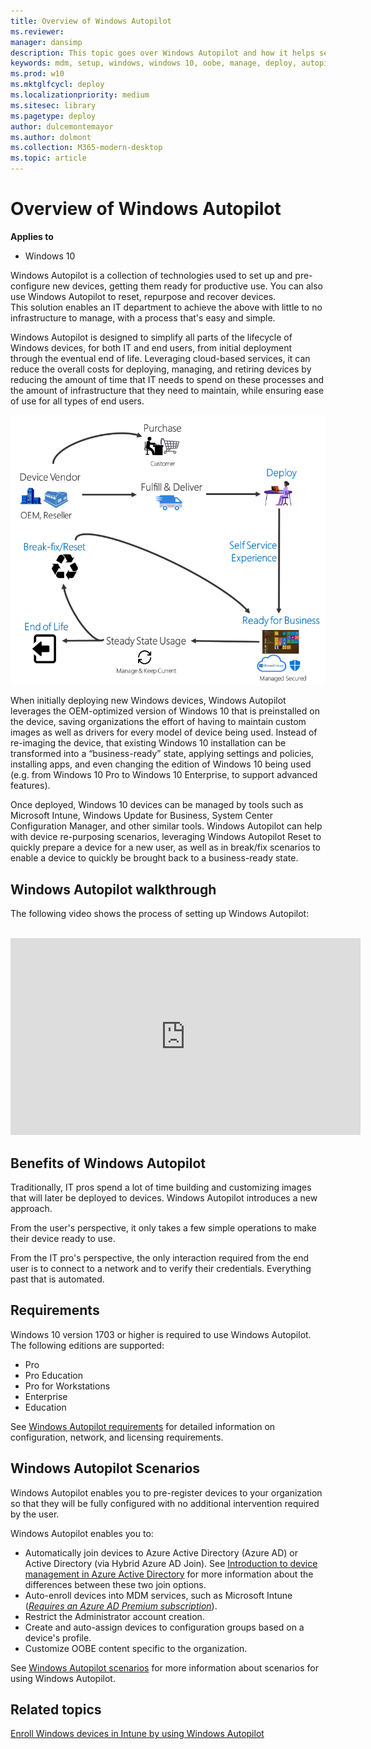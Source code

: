```yaml
---
title: Overview of Windows Autopilot
ms.reviewer: 
manager: dansimp
description: This topic goes over Windows Autopilot and how it helps setup OOBE Windows 10 devices.
keywords: mdm, setup, windows, windows 10, oobe, manage, deploy, autopilot, ztd, zero-touch, msfb, intune
ms.prod: w10
ms.mktglfcycl: deploy
ms.localizationpriority: medium
ms.sitesec: library
ms.pagetype: deploy
author: dulcemontemayor
ms.author: dolmont
ms.collection: M365-modern-desktop
ms.topic: article
---
```



# Overview of Windows Autopilot

**Applies to**

-   Windows 10

Windows Autopilot is a collection of technologies used to set up and pre-configure new devices, getting them ready for productive use. You can also use Windows Autopilot to reset, repurpose and recover devices.</br>
This solution enables an IT department to achieve the above with little to no infrastructure to manage, with a process that's easy and simple.

Windows Autopilot is designed to simplify all parts of the lifecycle of Windows devices, for both IT and end users, from initial deployment through the eventual end of life. Leveraging cloud-based services, it can reduce the overall costs for deploying, managing, and retiring devices by reducing the amount of time that IT needs to spend on these processes and the amount of infrastructure that they need to maintain, while ensuring ease of use for all types of end users.

<img src="images/image1.png">

When initially deploying new Windows devices, Windows Autopilot leverages the OEM-optimized version of Windows 10 that is preinstalled on the device, saving organizations the effort of having to maintain custom images as well as drivers for every model of device being used. Instead of re-imaging the device, that existing Windows 10 installation can be transformed into a “business-ready” state, applying settings and policies, installing apps, and even changing the edition of Windows 10 being used (e.g. from Windows 10 Pro to Windows 10 Enterprise, to support advanced features).

Once deployed, Windows 10 devices can be managed by tools such as Microsoft Intune, Windows Update for Business, System Center Configuration Manager, and other similar tools. Windows Autopilot can help with device re-purposing scenarios, leveraging Windows Autopilot Reset to quickly prepare a device for a new user, as well as in break/fix scenarios to enable a device to quickly be brought back to a business-ready state.

## Windows Autopilot walkthrough

The following video shows the process of setting up Windows Autopilot:

</br>

<iframe width="560" height="315" src="https://www.youtube.com/embed/4K4hC5NchbE" frameborder="0" allow="accelerometer; autoplay; encrypted-media; gyroscope; picture-in-picture" allowfullscreen></iframe>

## Benefits of Windows Autopilot

Traditionally, IT pros spend a lot of time building and customizing images that will later be deployed to devices. Windows Autopilot introduces a new approach.

From the user's perspective, it only takes a few simple operations to make their device ready to use.

From the IT pro's perspective, the only interaction required from the end user is to connect to a network and to verify their credentials. Everything past that is automated.

## Requirements

Windows 10 version 1703 or higher is required to use Windows Autopilot. The following editions are supported:
- Pro
- Pro Education
- Pro for Workstations
- Enterprise
- Education

See [Windows Autopilot requirements](windows-autopilot-requirements.md) for detailed information on configuration, network, and licensing requirements.

## Windows Autopilot Scenarios

Windows Autopilot enables you to pre-register devices to your organization so that they will be fully configured with no additional intervention required by the user.

Windows Autopilot enables you to:
* Automatically join devices to Azure Active Directory (Azure AD) or Active Directory (via Hybrid Azure AD Join).  See [Introduction to device management in Azure Active Directory](https://docs.microsoft.com/azure/active-directory/device-management-introduction) for more information about the differences between these two join options.
* Auto-enroll devices into MDM services, such as Microsoft Intune ([*Requires an Azure AD Premium subscription*](windows-autopilot-requirements-configuration.md)).
* Restrict the Administrator account creation.
* Create and auto-assign devices to configuration groups based on a device's profile.
* Customize OOBE content specific to the organization.

See [Windows Autopilot scenarios](https://docs.microsoft.com/en-us/windows/deployment/windows-autopilot/windows-autopilot-scenarios) for more information about scenarios for using Windows Autopilot.

## Related topics

[Enroll Windows devices in Intune by using Windows Autopilot](https://docs.microsoft.com/en-us/intune/enrollment-autopilot)
